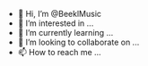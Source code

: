 - 👋 Hi, I’m @BeeklMusic
- 👀 I’m interested in ...
- 🌱 I’m currently learning ...
- 💞️ I’m looking to collaborate on ...
- 📫 How to reach me ...

<!---
BeeklMusic/BeeklMusic is a ✨ special ✨ repository because its `README.md` (this file) appears on your GitHub profile.
You can click the Preview link to take a look at your changes.
--->
